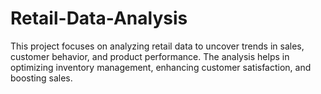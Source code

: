 # Retail-Data-Analysis
This project focuses on analyzing retail data to uncover trends in sales, customer behavior, and product performance. The analysis helps in optimizing inventory management, enhancing customer satisfaction, and boosting sales.
